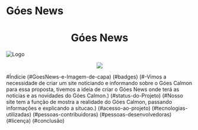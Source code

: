 # Góes News
<h1 align="center"> Góes News </h1>

![Logo](https://github.com/GuilhermePereira2005/GoesNews/blob/main/G%C3%B5esNews%20(1).png?raw=true)
<p align="center">
<img src="https://img.shields.io/badge/G%C3%B3es%20News-Home-blue"/>
</p>
#Índicie
(#GoesNews-e-Imagem-de-capa)
(#badges)
(#-Vimos a necessidade de criar um site noticiando e informando sobre o Góes Calmon para essa proposta, tivemos a ideia de criar o Góes News onde terá as noticias e as novidades do Góes Calmon.)
(#status-do-Projeto)
(#Nosso site tem a função de mostra a realidade do Góes Calmon, passando informações e explicando a situcao.)
(#acesso-ao-projeto)
(#tecnologias-utilizadas)
(#pessoas-contribuidoras)
(#pessoas-desenvolvedoras)
(#licença)
(#conclusão)

